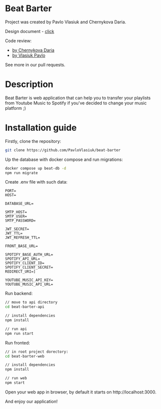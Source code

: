 # Beat Barter

Project was created by Pavlo Vlasiuk and Chernykova Daria.

Design document - [click](https://docs.google.com/document/d/1UhlId4aXXsPcKrActcc0iPWn0veZyndDplGG6fF1lJQ/edit?usp=sharing)

Code review:

- [by Chernykova Daria](https://github.com/PavloVlasiuk/beat-barter/pull/5)
- [by Vlasiuk Pavlo](https://github.com/PavloVlasiuk/beat-barter/pull/7)

See more in our pull requests.

# Description

Beat Barter is web application that can help you to transfer your playlists from Youtube Music to Spotify if you've decided to change your music platform ;)

# Installation guide

Firstly, clone the repository:
```bash
git clone https://github.com/PavloVlasiuk/beat-barter
```

Up the database with docker compose and run migrations:
```bash
docker compose up beat-db -d
npm run migrate
```

Create .env file with such data:
```
PORT=
HOST=

DATABASE_URL=

SMTP_HOST=
SMTP_USER=
SMTP_PASSWORD=

JWT_SECRET=
JWT_TTL=
JWT_REFRESH_TTL=

FRONT_BASE_URL=

SPOTIFY_BASE_AUTH_URL=
SPOTIFY_API_URL=
SPOTIFY_CLIENT_ID=
SPOTIFY_CLIENT_SECRET=
REDIRECT_URI=]

YOUTUBE_MUSIC_API_KEY=
YOUTUBE_MUSIC_API_URL=
```

Run backend:
```bash
// move to api directory
cd beat-barter-api

// install dependencies
npm install

// run api
npm run start
```

Run fronted: 
```bash
// in root project dorectory:
cd beat-barter-web

// install dependencies
npm install

// run web
npm start
```
Open your web app in browser, by default it starts on  http://localhost:3000.

And enjoy our application!

